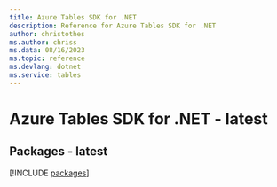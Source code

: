 ```yaml
---
title: Azure Tables SDK for .NET
description: Reference for Azure Tables SDK for .NET
author: christothes
ms.author: chriss
ms.data: 08/16/2023
ms.topic: reference
ms.devlang: dotnet
ms.service: tables
---
```

# Azure Tables SDK for .NET - latest
## Packages - latest
[!INCLUDE [packages](tables-index.md)]